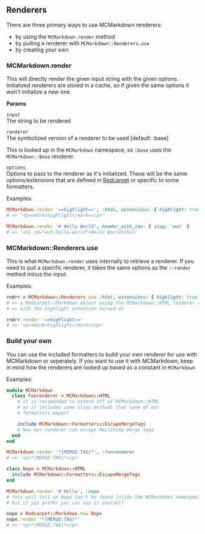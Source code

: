 ## Renderers

There are three primary ways to use MCMarkdown renderers:
- by using the `MCMarkdown.render` method
- by pulling a renderer with `MCMarkdown::Renderers.use`
- by creating your own

### MCMarkdown.render

This will directly render the given input string with the given options. Initialized renderers are stored in a cache, so if given the same options it won't initialize a new one.

**Params**

`input`  
The string to be rendered

`renderer`  
The symbolized version of a renderer to be used [default: :base]

This is looked up in the `MCMarkdown` namespace, so `:base` uses the `MCMarkdown::Base` renderer.

`options`  
Options to pass to the renderer as it's initialized. These will be the same options/extensions that are defined in [Redcarpet](https://github.com/vmg/redcarpet#and-its-like-really-simple-to-use) or specific to some formatters.

Examples:

```ruby
MCMarkdown.render '==highlight==', :html, extensions: { highlight: true }
# => "<p><mark>highlight</mark></p>"

MCMarkdown.render '# Hello World', header_with_ids: { slug: 'wut' }
# => '<h1 id="wut-hello-world">Hello World</h1>'
```


### MCMarkdown::Renderers.use

This is what `MCMarkdown.render` uses internally to retrieve a renderer. If you need to pull a specific renderer, it takes the same options as the `::render` method minus the input.

Examples:

```ruby
rndrr = MCMarkdown::Renderers.use :html, extensions: { highlight: true }
# => a Redcarpet::Markdown object using the MCMarkdown::HTML renderer and
# => with the highlight extension turned on

rndrr.render '==highlight=='
# => '<p><mark>highlight</mark></p>'
```


### Build your own

You can use the included formatters to build your own renderer for use with MCMarkdown or seperately. If you want to use it with MCMarkdown, keep in mind how the renderers are looked up based as a constant in `MCMarkdown`

Examples:

```ruby
module MCMarkdown
  class Foorenderer < MCMarkdown::HTML
    # it is recomended to extend off of MCMarkdown::HTML
    # as it includes some class methods that some of our
    # formatters expect

    include MCMarkdown::Formatters::EscapeMergeTags
    # Now our renderer can escape MailChimp merge tags
  end
end

MCMarkdown.render '*|MERGE:TAG|*', :foorenderer
# => '<p>*|MERGE:TAG|*</p>'
```


```ruby
class Nope < MCMarkdown::HTML
  include MCMarkdown::Formatters::EscapeMergeTags
end

MCMarkdown.render '# Hello', :nope
# this will fail as Nope can't be found inside the MCMarkdown namespace
# but if you prefer you can use it yourself

nope = Redcarpet::Markdown.new Nope
nope.render '*|MERGE:TAG|*'
# => '<p>*|MERGE:TAG|*</p>'
```
